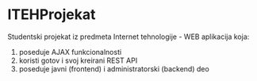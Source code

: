 # ITEHProjekat

Studentski projekat iz predmeta Internet tehnologije - WEB aplikacija koja:
1. poseduje AJAX funkcionalnosti
2. koristi gotov i svoj kreirani REST API
3. poseduje javni (frontend) i administratorski (backend) deo

